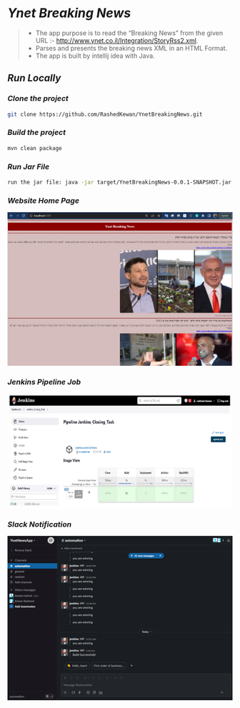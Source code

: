 # *Ynet Breaking News*
> * The app purpose is to read the “Breaking News” from the given URL :- http://www.ynet.co.il/Integration/StoryRss2.xml.
> * Parses and presents the breaking news XML in an HTML Format.
> * The app is built by intellij idea with Java.

## *Run Locally*
### *Clone the project*
```bash
git clone https://github.com/RashedKewan/YnetBreakingNews.git
```
### *Build the project*
```bash
mvn clean package
```
### *Run Jar File*
```bash
run the jar file: java -jar target/YnetBreakingNews-0.0.1-SNAPSHOT.jar
```

### *Website Home Page*
![](ynet-news-page.png)

### *Jenkins Pipeline Job*
![](jenkins-pipeline-img.png)

### *Slack Notification*
![](slack-notification.png)
